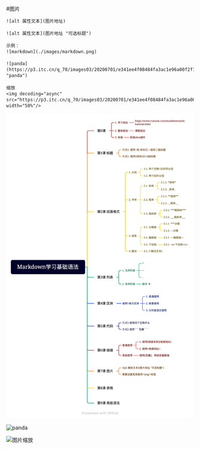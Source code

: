 #图片
```
![alt 属性文本](图片地址)

![alt 属性文本](图片地址 "可选标题")

示例：
![markdown](./images/markdown.png)

![panda](https://p3.itc.cn/q_70/images03/20200701/e341ee4f08484fa3ac1e96a00f2f1e9b.jpeg "panda")

缩放
<img decoding="async" src="https://p3.itc.cn/q_70/images03/20200701/e341ee4f08484fa3ac1e96a00f2f1e9b.jpeg" width="50%"/>
```
![markdown](./images/markdown.png)

![panda](https://p3.itc.cn/q_70/images03/20200701/e341ee4f08484fa3ac1e96a00f2f1e9b.jpeg "panda")

<img alt="图片缩放" decoding="async" src="https://p3.itc.cn/q_70/images03/20200701/e341ee4f08484fa3ac1e96a00f2f1e9b.jpeg" width="30%"/>
